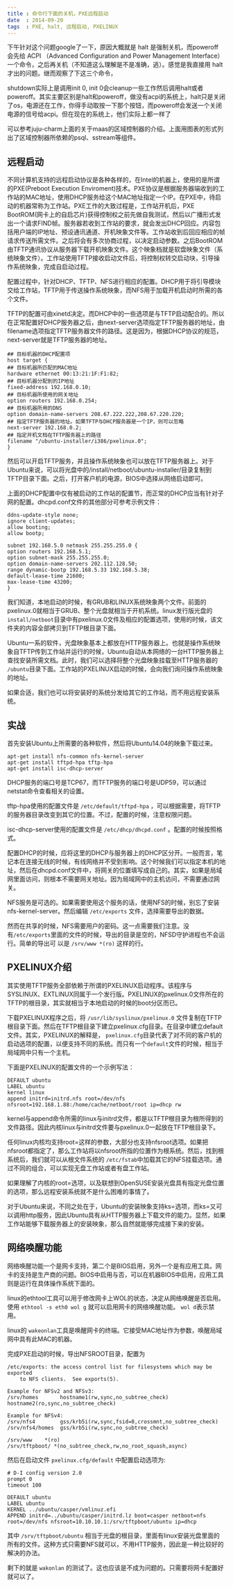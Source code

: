 ```yaml
---
title : 命令行下面的关机，PXE远程启动
date  : 2014-09-20
tags  : PXE, halt, 远程启动, PXELINUX
---
```


下午针对这个问题google了一下，原因大概就是 halt 是强制关机，而poweroff 会先给 ACPI （Advanced Configuration and Power Management Interface）一个命令，之后再关机（不知道这么理解是不是准确，逃）。感觉是我直接用 halt 才出的问题。继而观察了下这三个命令，

shutdown实际上是调用init 0, init 0会cleanup一些工作然后调用halt或者poweroff。其实主要区别是halt和poweroff，做没有acpi的系统上，halt只是关闭了os，电源还在工作，你得手动取按一下那个按钮，而poweroff会发送一个关闭电源的信号给acpi。但在现在的系统上，他们实际上都一样了

可以参考juju-charm上面的关于maas的区域控制器的介绍。上面用图表的形式列出了区域控制器所依赖的psql、sstream等组件。

远程启动
-----------------------------------------------------------------------

不同计算机支持的远程启动协议是各种各样的，在Intel的机器上，使用的是所谓的PXE(Preboot Execution Enviroment)技术。PXE协议是根据服务器端收到的工作站的MAC地址，使用DHCP服务给这个MAC地址指定一个IP。在PXE中，待启动的机器常称为工作站。PXE工作的大致过程是，工作站开机后，PXE BootROM(网卡上的自启芯片)获得控制权之前先做自我测试，然后以广播形式发出一个请求FIND帧。服务器若收到工作站的要求，就会发出DHCP回应。内容包括用户端的IP地址、预设通讯通道、开机映象文件等。工作站收到后回应相应的帧请求传送所需文件。之后将会有多次协商过程，以决定启动参数。之后BootROM由TFTP通讯协议从服务器下载开机映象文件。这个映象档就是软盘映象文件（系统映象文件）。工作站使用TFTP接收启动文件后，将控制权转交启动块，引导操作系统映象，完成自启动过程。

配置过程中，针对DHCP、TFTP、NFS进行相应的配置。DHCP用于将引导模块交给工作站，TFTP用于传送操作系统映象，而NFS用于加载开机启动时所需的各个文件。

TFTP的配置可由xinetd决定。而DHCP中的一些选项是与TFTP启动配合的。所以在正常配置好DHCP服务器之后，由next-server选项指定TFTP服务器的地址，由filename选项指定TFTP服务器文件的路径。这是因为，根据DHCP协议的规范，next-server就是TFTP服务器的地址。

``` {.sourceCode .c}
## 目标机器的DHCP配置项
host target {
## 目标机器所匹配的MAC地址
hardware ethernet 00:13:21:1F:F1:82;
## 目标机器分配到的IP地址
fixed-address 192.168.0.10;
## 目标机器所使用的网关地址
option routers 192.168.0.254;
## 目标机器所用的DNS
option domain-name-servers 208.67.222.222,208.67.220.220;
## 指定TFTP服务器的地址。如果TFTP与DHCP服务器是一个IP，则可以忽略
next-server 192.168.0.2;
## 指定开机文档在TFTP服务器上的路径
filename "/ubuntu-installer/i386/pxelinux.0";
}
```

然后可以开启TFTP服务，并且操作系统映象也可以放在TFTP服务器上。对于Ubuntu来说，可以将光盘中的/install/netboot/ubuntu-installer/目录复制到TFTP目录下面。之后，打开客户机的电源，BIOS中选择从网络启动即可。

上面的DHCP配置中仅有被启动的工作站的配置节，而正常的DHCP应当有针对子网的配置。dhcpd.conf文件的其他部分可参考示例文件：

``` {.sourceCode .c}
ddns-update-style none;
ignore client-updates;
allow booting;
allow bootp;

subnet 192.168.5.0 netmask 255.255.255.0 {
option routers 192.168.5.1;
option subnet-mask 255.255.255.0;
option domain-name-servers 202.112.128.50;
range dynamic-bootp 192.168.5.33 192.168.5.38;
default-lease-time 21600;
max-lease-time 43200;
}
```

我们知道，本地启动的时候，有GRUB和LINUX系统映象两个文件。前面的pxelinux.0就相当于GRUB、整个光盘就相当于开机系统。linux发行版光盘的`install/netboot`目录中有pxelinux.0文件及相应的配置选项，使用的时候，该文件夹的内容全部拷贝到TFTP根目录下面。

Ubuntu一系的软件，光盘映象基本上都放在HTTP服务器上。也就是操作系统映象自TFTP传到工作站并运行的时候，Ubuntu自动从本网络的一台HTTP服务器上查找安装所需文档。此时，我们可以选择将整个光盘映象挂载至HTTP服务器的 `/ubuntu`目录下面。工作站的PXELINUX启动的时候，会向我们询问操作系统映象的地址。

如果合适，我们也可以将安装好的系统分发给其它的工作站，而不用远程安装系统。

实战
----

首先安装Ubuntu上所需要的各种软件，然后将Ubuntu14.04的映象下载过来。

``` {.sourceCode .bash}
apt-get install nfs-common nfs-kernel-server
apt-get install tftpd-hpa tftp-hpa
apt-get install isc-dhcp-server
```

DHCP服务的端口号是TCP67，而TFTP服务的端口号是UDP59，可以通过netstat命令查看相关的设置。

tftp-hpa使用的配置文件是 `/etc/default/tftpd-hpa` ，可以根据需要，将TFTP的服务器目录改变到其它的位置。不过，配置的时候，注意权限问题。

isc-dhcp-server使用的配置文件是 `/etc/dhcp/dhcpd.conf` 。配置的时候按照格式。

配置DHCP的时候，应将这里的DHCP与服务器上的DHCP区分开。一般而言，笔记本在连接无线的时候，有线网络并不受到影响。这个时候我们可以指定本机的地址，然后在dhcpd.conf文件中，将网关的位置填写成自己的。其实，如果是局域网里面访问，则根本不需要网关地址。因为局域网中的主机访问，不需要通过网关。

NFS服务是可选的。如果需要使用这个服务的话，使用NFS的时候，别忘了安装nfs-kernel-server。然后编辑 `/etc/exports` 文件，选择需要导出的数据。

然而在共享的时候，NFS需要用户的密码。这一点需要我们注意。没有`/etc/exports`里面的文件的时候，导出的目录是空的，NFSD守护进程也不会运行。简单的导出可
以是 `/srv/www *(ro)` 这样的行。

PXELINUX介绍
------------

其实使用TFTP服务全部依赖于所谓的PXELINUX启动程序。该程序与SYSLINUX、EXTLINUX同属于一个发行版。PXELINUX的pxelinux.0文件所在的TFTP的根目录，其实就相当于本地启动的时候的boot分区而已。

下载PXELINUX程序之后，将 `/usr/lib/syslinux/pxelinux.0` 文件复制在TFTP根目录下面。然后在TFTP根目录下建立pxelinux.cfg目录。在目录中建立default文件。其实，PXELINUX的解释是， `pxelinux.cfg`目录代表了对不同的客户机的启动选项的配置，以便支持不同的系统。而只有一个`default`文件的时候，相当于局域网中只有一个主机。

下面是PXELINUX的配置文件的一个示例写法：

``` {.sourceCode .shell}
DEFAULT ubuntu
LABEL ubuntu
kernel linux
append initrd=initrd.nfs root=/dev/nfs nfsroot=192.168.1.88:/home/cache/netboot/root ip=dhcp rw
```

kernel与append命令所需的linux与initrd文件，都是以TFTP根目录为根所得到的文件路径。因此内核linux与initrd文件要与pxelinux.0一起放在TFTP根目录下。

任何linux内核均支持root=这样的参数，大部分也支持nfsroot选项。如果把nfsroot都指定了，那么工作站将以nfsroot所指的位置作为根系统。然后，找到根系统后，我们就可以从根文件系统的 `/etc/fstab`中加载其它的NFS挂载选项。通过不同的组合，可以实现无盘工作站或者有盘工作站。

如果理解了内核的root=选项，以及联想到OpenSUSE安装光盘具有指定光盘位置的选项，那么远程安装系统就不是什么困难的事情了。

对于Ubuntu来说，不同之处在于，Ubuntu的安装映象支持ks=选项，而ks=又可以调用http服务，因此Ubuntu具有从HTTP服务器上下载文件的能力。显然，如果工作站能够下载服务器上的安装映象，那么自然就能够完成接下来的安装。

网络唤醒功能
------------

网络唤醒功能一个是网卡支持，第二个是BIOS启用，另外一个是有应用工具。网卡的支持是生产商的问题。BIOS中启用与否，可以在机器BIOS中启用，应用工具则是运行在具体操作系统下面的。

linux的ethtool工具可以用于修改网卡上WOL的状态，决定从网络唤醒是否启用。使用 `ethtool -s eth0 wol g` 就可以启用网卡的网络唤醒功能。 `wol d`表示禁用。

linux的 `wakeonlan`工具是唤醒网卡的终端。它接受MAC地址作为参数，唤醒局域网中具有此MAC的机器。

完成PXE启动的时候，导出NFSROOT目录，配置为

``` {.sourceCode .c}
/etc/exports: the access control list for filesystems which may be exported
    to NFS clients.  See exports(5).

Example for NFSv2 and NFSv3:
/srv/homes       hostname1(rw,sync,no_subtree_check) hostname2(ro,sync,no_subtree_check)

Example for NFSv4:
/srv/nfs4        gss/krb5i(rw,sync,fsid=0,crossmnt,no_subtree_check)
/srv/nfs4/homes  gss/krb5i(rw,sync,no_subtree_check)

/srv/www    *(ro)
/srv/tftpboot/ *(no_subtree_check,rw,no_root_squash,async)
```

然后在启动文件 `pxelinux.cfg/default` 中配置启动选项为:

``` {.sourceCode .shell}
# D-I config version 2.0
prompt 0
timeout 100

DEFAULT ubuntu
LABEL ubuntu
KERNEL ../ubuntu/casper/vmlinuz.efi
APPEND initrd=../ubuntu/casper/initrd.lz boot=casper netboot=nfs root=/dev/nfs nfsroot=10.10.10.1:/srv/tftpboot/ubuntu ip=dhcp
```

其中 `/srv/tftpboot/ubuntu` 相当于光盘的根目录，里面有linux安装光盘里面的所有的文件。这种方式只需要NFS就可以，不用HTTP服务，因此是一种比较好的解决的办法。

剩下的就是 `wakonlan` 的测试了。这也应该是不成为问题的。只需要将网卡配置好就可以了。
